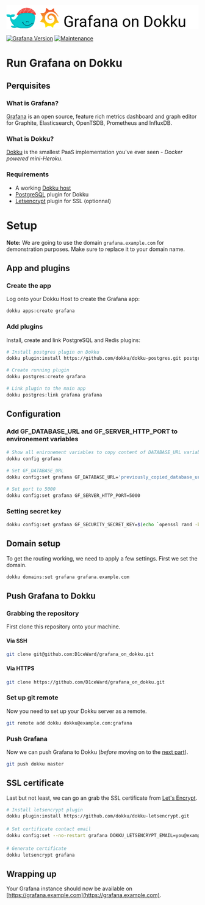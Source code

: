 ![](.github/images/repo_header.png)

[![Grafana Version](https://img.shields.io/badge/Grafana_version-5.2.2-blue.svg)](https://github.com/grafana/grafana/releases/tag/v5.2.2) [![Maintenance](https://img.shields.io/badge/Maintained%3F-yes-green.svg)](https://github.com/D1ceWard/grafana_on_dokku/graphs/commit-activity)
# Run Grafana on Dokku

## Perquisites

### What is Grafana?

[Grafana](https://grafana.com/) is an open source, feature rich metrics dashboard and graph editor for Graphite, Elasticsearch, OpenTSDB, Prometheus and InfluxDB.

### What is Dokku?

[Dokku](http://dokku.viewdocs.io/dokku/) is the smallest PaaS implementation
you've ever seen - _Docker powered mini-Heroku_.

### Requirements
* A working [Dokku host](http://dokku.viewdocs.io/dokku/getting-started/installation/)
* [PostgreSQL](https://github.com/dokku/dokku-postgres) plugin for Dokku
* [Letsencrypt](https://github.com/dokku/dokku-letsencrypt) plugin for SSL (optionnal)

# Setup

**Note:** We are going to use the domain `grafana.example.com` for demonstration
purposes. Make sure to replace it to your domain name.

## App and plugins

### Create the app
Log onto your Dokku Host to create the Grafana app:

```bash
dokku apps:create grafana
```

### Add plugins
Install, create and link PostgreSQL and Redis plugins:
```bash
# Install postgres plugin on Dokku
dokku plugin:install https://github.com/dokku/dokku-postgres.git postgres
```
```bash
# Create running plugin
dokku postgres:create grafana
```
```bash
# Link plugin to the main app
dokku postgres:link grafana grafana
```

## Configuration

### Add GF_DATABASE_URL and GF_SERVER_HTTP_PORT to environement variables
```bash
# Show all enironement variables to copy content of DATABASE_URL variable
dokku config grafana
```
```bash
# Set GF_DATABASE_URL
dokku config:set grafana GF_DATABASE_URL='previously_copied_database_url'
```
```bash
# Set port to 5000
dokku config:set grafana GF_SERVER_HTTP_PORT=5000
```

### Setting secret key

```bash
dokku config:set grafana GF_SECURITY_SECRET_KEY=$(echo `openssl rand -base64 45` | tr -d \=+ | cut -c 1-32)
```

## Domain setup

To get the routing working, we need to apply a few settings. First we set
the domain.

```bash
dokku domains:set grafana grafana.example.com
```

## Push Grafana to Dokku

### Grabbing the repository

First clone this repository onto your machine.

#### Via SSH

```bash
git clone git@github.com:D1ceWard/grafana_on_dokku.git
```

#### Via HTTPS

```bash
git clone https://github.com/D1ceWard/grafana_on_dokku.git
```

### Set up git remote

Now you need to set up your Dokku server as a remote.

```bash
git remote add dokku dokku@example.com:grafana
```

### Push Grafana

Now we can push Grafana to Dokku (_before_ moving on to the [next part](#domain-and-ssl-certificate)).

```bash
git push dokku master
```

## SSL certificate

Last but not least, we can go an grab the SSL certificate from [Let's
Encrypt](https://letsencrypt.org/).

```bash
# Install letsencrypt plugin
dokku plugin:install https://github.com/dokku/dokku-letsencrypt.git

# Set certificate contact email
dokku config:set --no-restart grafana DOKKU_LETSENCRYPT_EMAIL=you@example.com

# Generate certificate
dokku letsencrypt grafana
```

## Wrapping up

Your Grafana instance should now be available on [https://grafana.example.com](https://grafana.example.com).
